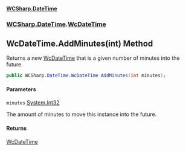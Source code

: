 #### [WCSharp.DateTime](README.md 'README')
### [WCSharp.DateTime](WCSharp.DateTime.md 'WCSharp.DateTime').[WcDateTime](WCSharp.DateTime.WcDateTime.md 'WCSharp.DateTime.WcDateTime')

## WcDateTime.AddMinutes(int) Method

Returns a new [WcDateTime](WCSharp.DateTime.WcDateTime.md 'WCSharp.DateTime.WcDateTime') that is a given number of minutes into the future.

```csharp
public WCSharp.DateTime.WcDateTime AddMinutes(int minutes);
```
#### Parameters

<a name='WCSharp.DateTime.WcDateTime.AddMinutes(int).minutes'></a>

`minutes` [System.Int32](https://docs.microsoft.com/en-us/dotnet/api/System.Int32 'System.Int32')

The amount of minutes to move this instance into the future.

#### Returns
[WcDateTime](WCSharp.DateTime.WcDateTime.md 'WCSharp.DateTime.WcDateTime')